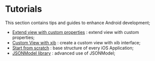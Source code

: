 # Tutorials
This section contains tips and guides to enhance Android development;

- [Extend view with custom properties](https://github.com/FabrizioCaldarelli/iOS-Cookbook/blob/master/Topics/Tutorials/Extend%20view%20with%20custom%20properties.md) : extend view with custom properties;
- [Custom View with xib](https://github.com/FabrizioCaldarelli/iOS-Cookbook/blob/master/Topics/Tutorials/Custom%20View%20with%20xib.md) : create a custom view with xib interface;
- [Start from scratch](https://github.com/FabrizioCaldarelli/iOS-Cookbook/blob/master/Topics/Tutorials/Start%20from%20scratch.md) : base structure of every iOS Application;
- [JSONModel library](https://github.com/FabrizioCaldarelli/iOS-Cookbook/blob/master/Topics/Tutorials/JSONModel%20library.md) : advanced use of JSONModel;